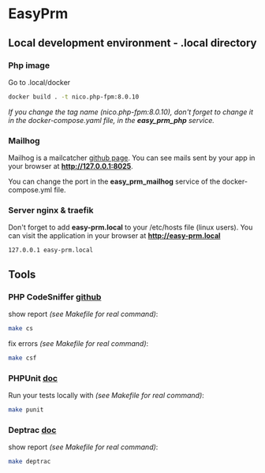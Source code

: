 # EasyPrm

## Local development environment - .local directory

### Php image

Go to .local/docker

```bash
docker build . -t nico.php-fpm:8.0.10
```
*If you change the tag name (nico.php-fpm:8.0.10), don't forget to change it in the docker-compose.yaml file, in the **easy_prm_php** service.*

### Mailhog

Mailhog is a mailcatcher [github page](https://github.com/mailhog/MailHog). You can see mails sent by your app in your browser at **http://127.0.0.1:8025**.

You can change the port in the **easy_prm_mailhog** service of the docker-compose.yml file.

### Server nginx & traefik

Don't forget to add **easy-prm.local** to your /etc/hosts file (linux users). You can visit the application in your browser at **http://easy-prm.local**
```text
127.0.0.1 easy-prm.local
```

## Tools

### PHP CodeSniffer [github](https://github.com/squizlabs/PHP_CodeSniffer)

show report *(see Makefile for real command)*:
```bash
make cs
```

fix errors *(see Makefile for real command)*:
```bash
make csf
```

### PHPUnit [doc](https://phpunit.readthedocs.io/en/9.5/)

Run your tests locally with *(see Makefile for real command)*:
```bash
make punit
```

### Deptrac [doc](https://github.com/qossmic/deptrac)

show report *(see Makefile for real command)*:
```bash
make deptrac
```
